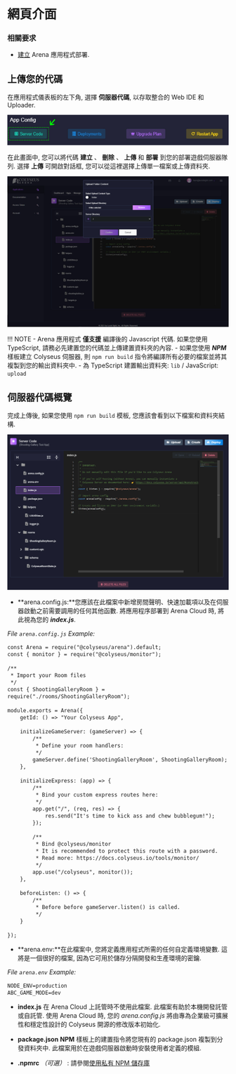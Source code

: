 # 網頁介面

### 相關要求

* [建立](../create-application/) Arena 應用程式部署.

## 上傳您的代碼
在應用程式儀表板的左下角, 選擇 **伺服器代碼**, 以存取整合的 Web IDE 和 Uploader.

![Arena 應用程式管理視圖](../../images/edit-server-code.jpg)

在此畫面中, 您可以將代碼 **建立** 、 **刪除** 、 **上傳** 和 **部署** 到您的部署遊戲伺服器隊列. 選擇 **上傳** 可開啟對話框, 您可以從這裡選擇上傳單一檔案或上傳資料夾.

![Arena 應用程式管理視圖](../../images/upload-dialog.jpg)

!!! NOTE
    - Arena 應用程式 **僅支援** 編譯後的 Javascript 代碼. 如果您使用 TypeScript, 請務必先建置您的代碼並上傳建置資料夾的內容.
    - 如果您使用 ***NPM*** 樣板建立 Colyseus 伺服器, 則 ``` npm run build ``` 指令將編譯所有必要的檔案並將其複製到您的輸出資料夾中.
    - 為 TypeScript 建置輸出資料夾: ``` lib ``` / JavaScript: ``` upload ```

## 伺服器代碼概覽

完成上傳後, 如果您使用 ``` npm run build ``` 模板, 您應該會看到以下檔案和資料夾結構.

![Arena 代碼樣板](../../images/code-template.jpg)

- **arena.config.js:**您應該在此檔案中新增房間聲明、快速加載項以及在伺服器啟動之前需要調用的任何其他函數. 將應用程序部署到 Arena Cloud 時, 將此視為您的 ***index.js***.

*File ```arena.config.js``` Example:*
```
const Arena = require("@colyseus/arena").default;
const { monitor } = require("@colyseus/monitor");

/**
 * Import your Room files
 */
const { ShootingGalleryRoom } = require("./rooms/ShootingGalleryRoom");

module.exports = Arena({
    getId: () => "Your Colyseus App",

    initializeGameServer: (gameServer) => {
        /**
         * Define your room handlers:
         */
        gameServer.define('ShootingGalleryRoom', ShootingGalleryRoom);
    },

    initializeExpress: (app) => {
        /**
         * Bind your custom express routes here:
         */
        app.get("/", (req, res) => {
            res.send("It's time to kick ass and chew bubblegum!");
        });

        /**
         * Bind @colyseus/monitor
         * It is recommended to protect this route with a password.
         * Read more: https://docs.colyseus.io/tools/monitor/
         */
        app.use("/colyseus", monitor());
    },

    beforeListen: () => {
        /**
         * Before before gameServer.listen() is called.
         */
    }

});
```
- **arena.env:**在此檔案中, 您將定義應用程式所需的任何自定義環境變數. 這將是一個很好的檔案, 因為它可用於儲存分隔開發和生產環境的密鑰.

*File ```arena.env``` Example:*
```
NODE_ENV=production
ABC_GAME_MODE=dev
```

- **index.js** 在 Arena Cloud 上託管時不使用此檔案. 此檔案有助於本機開發託管或自託管. 使用 Arena Cloud 時, 您的 *arena.config.js* 將由專為企業級可擴展性和穩定性設計的 Colyseus 開源的修改版本初始化.

- **package.json** **NPM** 樣板上的建置指令將您現有的 package.json 複製到分發資料夾中. 此檔案用於在遊戲伺服器啟動時安裝使用者定義的模組.

- **.npmrc** *（可選）* : 請參閱[使用私有 NPM 儲存庫](../../reference/npmrc-custom/)
